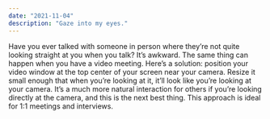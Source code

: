 ```yaml
---
date: "2021-11-04"
description: "Gaze into my eyes."
---
```


Have you ever talked with someone in person where they’re not quite looking straight at you when you talk? It’s awkward. The same thing can happen when you have a video meeting. Here’s a solution: position your video window at the top center of your screen near your camera. Resize it small enough that when you’re looking at it, it’ll look like you’re looking at your camera. It’s a much more natural interaction for others if you’re looking directly at the camera, and this is the next best thing. This approach is ideal for 1:1 meetings and interviews.
